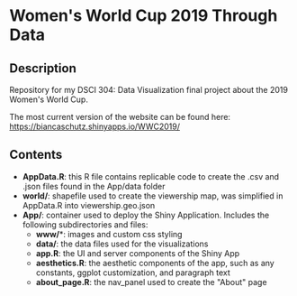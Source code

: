 # Women's World Cup 2019 Through Data

## Description
Repository for my DSCI 304: Data Visualization final project about the 2019 Women's World Cup. 

The most current version of the website can be found here: https://biancaschutz.shinyapps.io/WWC2019/

## Contents

- **AppData.R**: this R file contains replicable code to create the .csv and .json files found in the App/data folder
- **world/**: shapefile used to create the viewership map, was simplified in AppData.R into viewership.geo.json
- **App/**: container used to deploy the Shiny Application. Includes the following subdirectories and files:
  - **www/***: images and custom css styling
  - **data/**: the data files used for the visualizations
  - **app.R**: the UI and server components of the Shiny App
  - **aesthetics.R**: the aesthetic components of the app, such as any constants, ggplot customization, and paragraph text
  - **about_page.R**: the nav_panel used to create the "About" page
